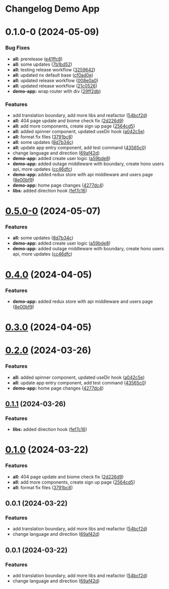 # Changelog Demo App 

# 0.1.0-0 (2024-05-09)


### Bug Fixes

* **all:** prerelease ([e41ffc8](https://github.com/rtkac/nx-demo/commit/e41ffc8474cb3a04d591b5ad0acd8c89f2dc7cb0))
* **all:** some updates ([7b1bd52](https://github.com/rtkac/nx-demo/commit/7b1bd52c2261545dc6bd105564fb429219cbaeed))
* **all:** testing release workflow ([3259642](https://github.com/rtkac/nx-demo/commit/3259642f74f5e26e50a6c6e84685348cc6672043))
* **all:** updated nx default base ([cf0ad0e](https://github.com/rtkac/nx-demo/commit/cf0ad0e254afa3369eef5a03a04b2fabced368e1))
* **all:** updated release workflow ([008e0a0](https://github.com/rtkac/nx-demo/commit/008e0a053bf94135f0decff53880856f72c60d1e))
* **all:** updated release workflow ([21c0526](https://github.com/rtkac/nx-demo/commit/21c0526734b9e5c0c213c0809dce1d77a8dfc306))
* **demo-app:** wrap router with div ([29ff2db](https://github.com/rtkac/nx-demo/commit/29ff2db6f3743169fa7c211f2ac970794a453bce))


### Features

* add translation boundary, add more libs and reafactor ([54bcf2d](https://github.com/rtkac/nx-demo/commit/54bcf2dddcafcc513f5f480d254d52c4fd84c0d7))
* **all:** 404 page update and biome check fix ([2d226d9](https://github.com/rtkac/nx-demo/commit/2d226d98fe25ebfd4bbfb445049e3fd6b05ef24d))
* **all:** add more components, create sign up page ([2564cd5](https://github.com/rtkac/nx-demo/commit/2564cd5c6ff1ed91daf77cb75d1380ea7b9b2112))
* **all:** added spinner component, updated useDir hook ([a042c5e](https://github.com/rtkac/nx-demo/commit/a042c5eeb251497316c97711118b81bc43e589ae))
* **all:** format fix files ([3791bc8](https://github.com/rtkac/nx-demo/commit/3791bc8b3f819f9625050299a475822eb52c18e5))
* **all:** some updates ([8d7b34c](https://github.com/rtkac/nx-demo/commit/8d7b34c5231aa7c93793ab39a255fd4ee28d2f52))
* **all:** update app entry component, add test command ([43565c0](https://github.com/rtkac/nx-demo/commit/43565c0666606035a8440a36f0dbcc33133e4a64))
* change language and direction ([69af42d](https://github.com/rtkac/nx-demo/commit/69af42d63ac5e53188951168c0e8d12ec7a12734))
* **demo-app:** added create user logic ([a59bde8](https://github.com/rtkac/nx-demo/commit/a59bde8a3a12c4b7f15e28f78920273956e8a326))
* **demo-app:** added outage middleware with boundary, create hono users api, more updates ([cc46dfc](https://github.com/rtkac/nx-demo/commit/cc46dfcd29daa1a9b77943ae9b84a444bbe94254))
* **demo-app:** added redux store with api middleware and users page ([8e00bf9](https://github.com/rtkac/nx-demo/commit/8e00bf986e198c93a90c923a3191470101bc925e))
* **demo-app:** home page changes ([4277dc4](https://github.com/rtkac/nx-demo/commit/4277dc45d28aba944c88078b5b646b287d644b0a))
* **libs:** added direction hook ([fef7c16](https://github.com/rtkac/nx-demo/commit/fef7c1676b659b45c3a58040e6847b5e351f1301))



# [0.5.0-0](https://github.com/rtkac/nx-demo/compare/demo-app-0.4.0...demo-app-0.5.0-0) (2024-05-07)


### Features

* **all:** some updates ([8d7b34c](https://github.com/rtkac/nx-demo/commit/8d7b34c5231aa7c93793ab39a255fd4ee28d2f52))
* **demo-app:** added create user logic ([a59bde8](https://github.com/rtkac/nx-demo/commit/a59bde8a3a12c4b7f15e28f78920273956e8a326))
* **demo-app:** added outage middleware with boundary, create hono users api, more updates ([cc46dfc](https://github.com/rtkac/nx-demo/commit/cc46dfcd29daa1a9b77943ae9b84a444bbe94254))



# [0.4.0](https://github.com/rtkac/nx-demo/compare/demo-app-0.3.0...demo-app-0.4.0) (2024-04-05)


### Features

* **demo-app:** added redux store with api middleware and users page ([8e00bf9](https://github.com/rtkac/nx-demo/commit/8e00bf986e198c93a90c923a3191470101bc925e))



# [0.3.0](https://github.com/rtkac/nx-demo/compare/demo-app-0.2.0...demo-app-0.3.0) (2024-04-05)



# [0.2.0](https://github.com/rtkac/nx-demo/compare/demo-app-0.1.1...demo-app-0.2.0) (2024-03-26)


### Features

* **all:** added spinner component, updated useDir hook ([a042c5e](https://github.com/rtkac/nx-demo/commit/a042c5eeb251497316c97711118b81bc43e589ae))
* **all:** update app entry component, add test command ([43565c0](https://github.com/rtkac/nx-demo/commit/43565c0666606035a8440a36f0dbcc33133e4a64))
* **demo-app:** home page changes ([4277dc4](https://github.com/rtkac/nx-demo/commit/4277dc45d28aba944c88078b5b646b287d644b0a))



## [0.1.1](https://github.com/rtkac/nx-demo/compare/demo-app-0.1.0...demo-app-0.1.1) (2024-03-26)


### Features

* **libs:** added direction hook ([fef7c16](https://github.com/rtkac/nx-demo/commit/fef7c1676b659b45c3a58040e6847b5e351f1301))



# [0.1.0](https://github.com/rtkac/nx-demo/compare/demo-app-0.0.1...demo-app-0.1.0) (2024-03-22)


### Features

* **all:** 404 page update and biome check fix ([2d226d9](https://github.com/rtkac/nx-demo/commit/2d226d98fe25ebfd4bbfb445049e3fd6b05ef24d))
* **all:** add more components, create sign up page ([2564cd5](https://github.com/rtkac/nx-demo/commit/2564cd5c6ff1ed91daf77cb75d1380ea7b9b2112))
* **all:** format fix files ([3791bc8](https://github.com/rtkac/nx-demo/commit/3791bc8b3f819f9625050299a475822eb52c18e5))



## 0.0.1 (2024-03-22)


### Features

* add translation boundary, add more libs and reafactor ([54bcf2d](https://github.com/rtkac/nx-demo/commit/54bcf2dddcafcc513f5f480d254d52c4fd84c0d7))
* change language and direction ([69af42d](https://github.com/rtkac/nx-demo/commit/69af42d63ac5e53188951168c0e8d12ec7a12734))



## 0.0.1 (2024-03-22)


### Features

* add translation boundary, add more libs and reafactor ([54bcf2d](https://github.com/rtkac/nx-demo/commit/54bcf2dddcafcc513f5f480d254d52c4fd84c0d7))
* change language and direction ([69af42d](https://github.com/rtkac/nx-demo/commit/69af42d63ac5e53188951168c0e8d12ec7a12734))
